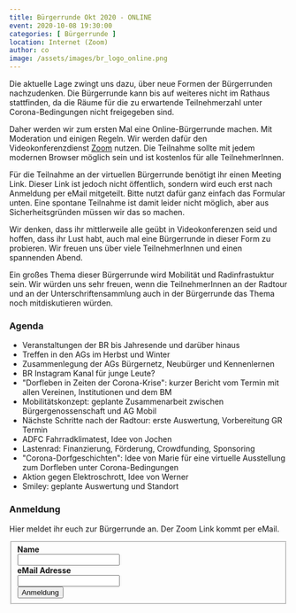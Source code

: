 ```yaml
---
title: Bürgerrunde Okt 2020 - ONLINE
event: 2020-10-08 19:30:00
categories: [ Bürgerrunde ]
location: Internet (Zoom)
author: co
image: /assets/images/br_logo_online.png
---
```

Die aktuelle Lage zwingt uns dazu, über neue Formen der Bürgerrunden nachzudenken. Die Bürgerrunde kann bis auf weiteres nicht im Rathaus stattfinden, da die Räume für die zu erwartende Teilnehmerzahl unter Corona-Bedingungen nicht freigegeben sind. 

Daher werden wir zum ersten Mal eine Online-Bürgerrunde machen. Mit Moderation und einigen Regeln. 
Wir werden dafür den Videokonferenzdienst [Zoom](https://zoom.us/) nutzen. Die Teilnahme sollte mit jedem modernen Browser möglich sein und ist kostenlos für alle TeilnehmerInnen. 

Für die Teilnahme an der virtuellen Bürgerrunde benötigt ihr einen Meeting Link. Dieser Link ist jedoch nicht öffentlich, sondern wird euch erst nach Anmeldung per eMail mitgeteilt. Bitte nutzt dafür ganz einfach das Formular unten. Eine spontane Teilnahme ist damit leider nicht möglich, aber aus Sicherheitsgründen müssen wir das so machen.

Wir denken, dass ihr mittlerweile alle geübt in Videokonferenzen seid und hoffen, dass ihr Lust habt, auch mal eine Bürgerrunde in dieser Form zu probieren. Wir freuen uns über viele TeilnehmerInnen und einen spannenden Abend. 

Ein großes Thema dieser Bürgerrunde wird Mobilität und Radinfrastuktur sein. Wir würden uns sehr freuen, wenn die TeilnehmerInnen an der Radtour und an der Unterschriftensammlung auch in der Bürgerrunde das Thema noch mitdiskutieren würden. 

### Agenda

* Veranstaltungen der BR bis Jahresende und darüber hinaus 
* Treffen in den AGs im Herbst und Winter 
* Zusammenlegung der AGs Bürgernetz, Neubürger und Kennenlernen
* BR Instagram Kanal für junge Leute?
* "Dorfleben in Zeiten der Corona-Krise": kurzer Bericht vom Termin mit allen Vereinen, Institutionen und dem BM 
* Mobilitätskonzept: geplante Zusammenarbeit zwischen Bürgergenossenschaft und AG Mobil 
* Nächste Schritte nach der Radtour: erste Auswertung, Vorbereitung GR Termin
* ADFC Fahrradklimatest, Idee von Jochen
* Lastenrad: Finanzierung, Förderung, Crowdfunding, Sponsoring 
* "Corona-Dorfgeschichten": Idee von Marie für eine virtuelle Ausstellung zum Dorfleben unter Corona-Bedingungen 
* Aktion gegen Elektroschrott, Idee von Werner
* Smiley: geplante Auswertung und Standort 

### Anmeldung

Hier meldet ihr euch zur Bürgerrunde an. Der Zoom Link kommt per eMail.

<form name="brokt2020" class="form-horizontal" method="POST" data-netlify="true" action="/thankyou">
<fieldset>

<!-- Text input-->
<div class="form-group">
  <label class="col-md-12 control-label" for="name"><strong>Name</strong></label>  
  <div class="col-md-12">
  <input id="name" name="name" type="text" placeholder="" class="form-control input-md" required>
    
  </div>
</div>

<!-- Text input-->
<div class="form-group">
  <label class="col-md-12 control-label" for="email"><strong>eMail Adresse</strong></label>  
  <div class="col-md-12">
  <input id="email" name="email" type="email" placeholder="" class="form-control input-md" required>
    
  </div>
</div>

<!-- Button -->
<div class="form-group">
  <div class="col-md-12">
    <button id="absenden" name="absenden" class="btn btn-primary">Anmeldung</button>
  </div>
</div>

</fieldset>
</form>